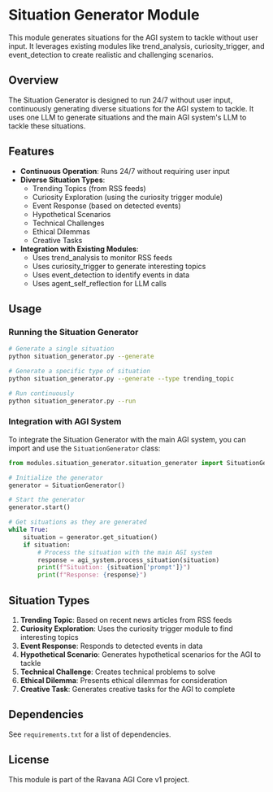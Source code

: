 # Situation Generator Module

This module generates situations for the AGI system to tackle without user input. It leverages existing modules like trend_analysis, curiosity_trigger, and event_detection to create realistic and challenging scenarios.

## Overview

The Situation Generator is designed to run 24/7 without user input, continuously generating diverse situations for the AGI system to tackle. It uses one LLM to generate situations and the main AGI system's LLM to tackle these situations.

## Features

- **Continuous Operation**: Runs 24/7 without requiring user input
- **Diverse Situation Types**:
  - Trending Topics (from RSS feeds)
  - Curiosity Exploration (using the curiosity trigger module)
  - Event Response (based on detected events)
  - Hypothetical Scenarios
  - Technical Challenges
  - Ethical Dilemmas
  - Creative Tasks
- **Integration with Existing Modules**:
  - Uses trend_analysis to monitor RSS feeds
  - Uses curiosity_trigger to generate interesting topics
  - Uses event_detection to identify events in data
  - Uses agent_self_reflection for LLM calls

## Usage

### Running the Situation Generator

```bash
# Generate a single situation
python situation_generator.py --generate

# Generate a specific type of situation
python situation_generator.py --generate --type trending_topic

# Run continuously
python situation_generator.py --run
```

### Integration with AGI System

To integrate the Situation Generator with the main AGI system, you can import and use the `SituationGenerator` class:

```python
from modules.situation_generator.situation_generator import SituationGenerator

# Initialize the generator
generator = SituationGenerator()

# Start the generator
generator.start()

# Get situations as they are generated
while True:
    situation = generator.get_situation()
    if situation:
        # Process the situation with the main AGI system
        response = agi_system.process_situation(situation)
        print(f"Situation: {situation['prompt']}")
        print(f"Response: {response}")
```

## Situation Types

1. **Trending Topic**: Based on recent news articles from RSS feeds
2. **Curiosity Exploration**: Uses the curiosity trigger module to find interesting topics
3. **Event Response**: Responds to detected events in data
4. **Hypothetical Scenario**: Generates hypothetical scenarios for the AGI to tackle
5. **Technical Challenge**: Creates technical problems to solve
6. **Ethical Dilemma**: Presents ethical dilemmas for consideration
7. **Creative Task**: Generates creative tasks for the AGI to complete

## Dependencies

See `requirements.txt` for a list of dependencies.

## License

This module is part of the Ravana AGI Core v1 project. 